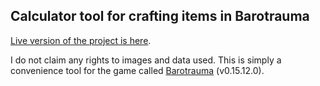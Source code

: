 ## Calculator tool for crafting items in Barotrauma

[Live version of the project is here](https://lifearoundfreaks.github.io/barotrauma-calc/).

I do not claim any rights to images and data used. This is simply a convenience tool for the game called [Barotrauma](https://store.steampowered.com/app/602960/Barotrauma/) (v0.15.12.0).
